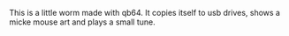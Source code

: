 This is a little worm made with qb64. It copies itself to usb drives, shows a micke mouse art and plays a small tune.
